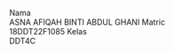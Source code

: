 Nama <br>ASNA AFIQAH BINTI ABDUL GHANI
Matric <br>18DDT22F1085
Kelas <br>DDT4C
<!---
AsnaAfiqah/AsnaAfiqah is a ✨ special ✨ repository because its `README.md` (this file) appears on your GitHub profile.
You can click the Preview link to take a look at your changes.
--->
